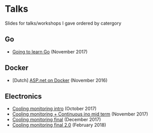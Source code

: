 # Talks
Slides for talks/workshops I gave ordered by catergory

## Go
* [Going to learn Go](https://docs.google.com/presentation/d/1biS9BFx5W9NHTDTf7bpFoki4kmrX3v4J7qmOru7-oVM/edit?usp=sharing) (November 2017)

## Docker 
 * [Dutch] [ASP.net on Docker](https://docs.google.com/presentation/d/1GI-2BkjgK8PGSUI4lyepnCRYHaFhK5uBSbVHPi5DeTI/edit?usp=sharing) (November 2016)

## Electronics
 * [Cooling monitoring intro](https://docs.google.com/presentation/d/133xpBUE_acslVUcudwYcfuak7STw0niPNOy38Daqf7Y/edit?usp=sharing) (October 2017)
 * [Cooling monitoring + Continuous ino mid term](https://docs.google.com/presentation/d/1f3ZfPS9hDf4rcAGoqXM7P9uwuKj5NWtparRQBS5OCcM/edit?usp=sharing) (November 2017)
  * [Cooling monitoring final](https://docs.google.com/presentation/d/1aejnhmTDRiZKuFFRqrzR_X-FzzrlZSo5Tbn8qrUQCYU/edit?usp=sharing) (December 2017)
  * [Cooling monitoring final 2.0](https://docs.google.com/presentation/d/1JlxvyX6jugytjKkR3pp7gyNfFqFyacZSb2p2K--kTk4/edit?usp=sharing) (February 2018)
